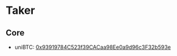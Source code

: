 # Taker
## Core
- uniBTC: [0x93919784C523f39CACaa98Ee0a9d96c3F32b593e](https://explorer.taker.xyz/address/0x93919784C523f39CACaa98Ee0a9d96c3F32b593e)
